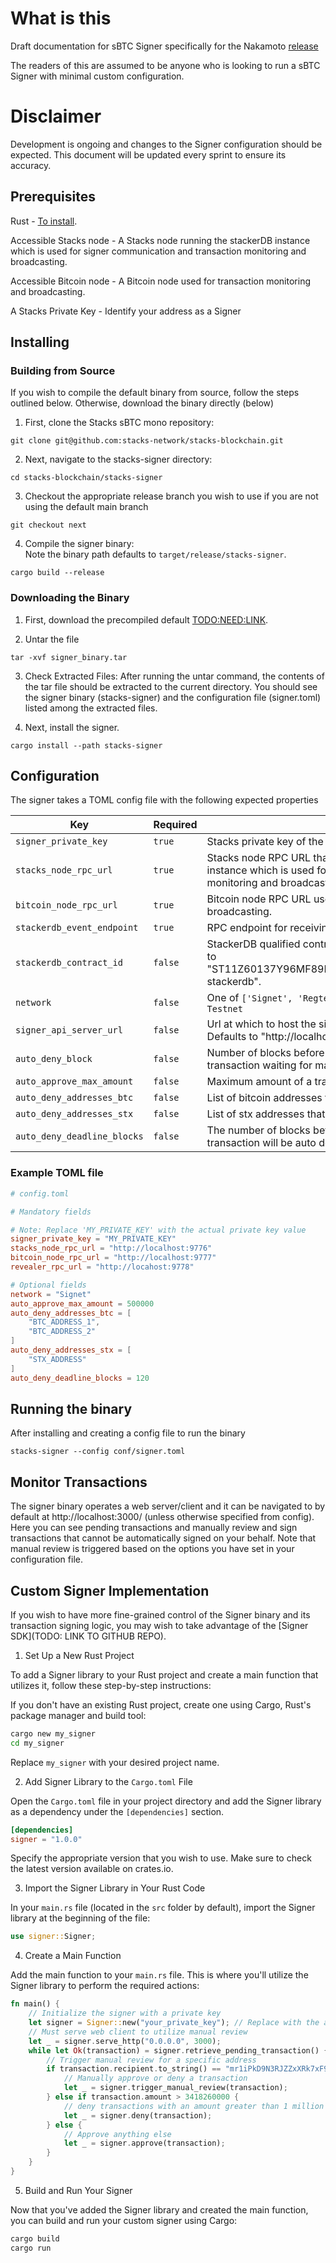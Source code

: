 # What is this

Draft documentation for sBTC Signer specifically for the Nakamoto [release](https://stacks-network.github.io/sbtc-docs/sbtc-roadmap.html)

The readers of this are assumed to be anyone who is looking to run a sBTC Signer with minimal custom configuration.

# Disclaimer

Development is ongoing and changes to the Signer configuration should be expected. This document will be updated every sprint to ensure its accuracy.

## Prerequisites

Rust - [To install](https://www.rust-lang.org/tools/install).

Accessible Stacks node - A Stacks node running the stackerDB instance which is used for signer communication and transaction monitoring and broadcasting.

Accessible Bitcoin node - A Bitcoin node used for transaction monitoring and broadcasting.

A Stacks Private Key - Identify your address as a Signer

## Installing

### Building from Source

If you wish to compile the default binary from source, follow the steps outlined below. Otherwise, download the binary directly (below)

1. First, clone the Stacks sBTC mono repository:

```console
git clone git@github.com:stacks-network/stacks-blockchain.git
```

2. Next, navigate to the stacks-signer directory:

```console
cd stacks-blockchain/stacks-signer
```

3. Checkout the appropriate release branch you wish to use if you are not using the default main branch

```console
git checkout next
```

4. Compile the signer binary:  
   Note the binary path defaults to `target/release/stacks-signer`.

```console
cargo build --release
```

### Downloading the Binary

1. First, download the precompiled default [TODO:NEED:LINK](LINK).

2. Untar the file

```console
tar -xvf signer_binary.tar
```

3.  Check Extracted Files:
    After running the untar command, the contents of the tar file should be extracted to the current directory. You should see the signer binary (stacks-signer) and the configuration file (signer.toml) listed among the extracted files.

4.  Next, install the signer.

```console
cargo install --path stacks-signer
```

## Configuration

The signer takes a TOML config file with the following expected properties

| Key                         | Required | Description                                                                                                                                                  |
| --------------------------- | -------- | ------------------------------------------------------------------------------------------------------------------------------------------------------------ |
| `signer_private_key`        | `true`   | Stacks private key of the signer, used for signing sBTC transactions.                                                                                        |
| `stacks_node_rpc_url`       | `true`   | Stacks node RPC URL that points to a node running the stackerDB instance which is used for signer communication and transaction monitoring and broadcasting. |
| `bitcoin_node_rpc_url`      | `true`   | Bitcoin node RPC URL used for transaction monitoring and broadcasting.                                                                                       |
| `stackerdb_event_endpoint`  | `true`   | RPC endpoint for receiving events from [StackerDB](https://github.com/stacks-network/stacks-blockchain/blob/develop/stackslib/src/net/stackerdb/mod.rs)      |
| `stackerdb_contract_id`     | `false`  | StackerDB qualified contract ID for Signer communication. Defaults to "ST11Z60137Y96MF89K1KKRTA3CR6B25WY1Y931668.signers-stackerdb".                         |
| `network`                   | `false`  | One of `['Signet', 'Regtest', 'Testnet', 'Bitcoin']`. Defaults to `Testnet`                                                                                  |
| `signer_api_server_url`     | `false`  | Url at which to host the signer api server for transaction monitoring. Defaults to "http://localhost:3000".                                                  |
| `auto_deny_block`           | `false`  | Number of blocks before signing deadline to auto deny a transaction waiting for manual review. Defaults to 10.                                               |
| `auto_approve_max_amount`   | `false`  | Maximum amount of a transactions that will be auto approved                                                                                                  |
| `auto_deny_addresses_btc`   | `false`  | List of bitcoin addresses that trigger an auto deny                                                                                                          |
| `auto_deny_addresses_stx`   | `false`  | List of stx addresses that trigger an auto deny                                                                                                              |
| `auto_deny_deadline_blocks` | `false`  | The number of blocks before deadline at which point the transaction will be auto denied. Default is 10 blocks.                                               |

### Example TOML file

```toml
# config.toml

# Mandatory fields

# Note: Replace 'MY_PRIVATE_KEY' with the actual private key value
signer_private_key = "MY_PRIVATE_KEY"
stacks_node_rpc_url = "http://localhost:9776"
bitcoin_node_rpc_url = "http://localhost:9777"
revealer_rpc_url = "http://locahost:9778"

# Optional fields
network = "Signet"
auto_approve_max_amount = 500000
auto_deny_addresses_btc = [
	"BTC_ADDRESS_1",
	"BTC_ADDRESS_2"
]
auto_deny_addresses_stx = [
	"STX_ADDRESS"
]
auto_deny_deadline_blocks = 120
```

## Running the binary

After installing and creating a config file to run the binary

```console
stacks-signer --config conf/signer.toml
```

## Monitor Transactions

The signer binary operates a web server/client and it can be navigated to by default at http://localhost:3000/ (unless otherwise specified from config). Here you can see pending transactions and manually review and sign transactions that cannot be automatically signed on your behalf. Note that manual review is triggered based on the options you have set in your configuration file.

## Custom Signer Implementation

If you wish to have more fine-grained control of the Signer binary and its transaction signing logic, you may wish to take advantage of the [Signer SDK](TODO: LINK TO GITHUB REPO).

1. Set Up a New Rust Project

To add a Signer library to your Rust project and create a main function that utilizes it, follow these step-by-step instructions:

If you don't have an existing Rust project, create one using Cargo, Rust's package manager and build tool:

```bash
cargo new my_signer
cd my_signer
```

Replace `my_signer` with your desired project name.

2. Add Signer Library to the `Cargo.toml` File

Open the `Cargo.toml` file in your project directory and add the Signer library as a dependency under the `[dependencies]` section.

```toml
[dependencies]
signer = "1.0.0"
```

Specify the appropriate version that you wish to use. Make sure to check the latest version available on crates.io.

3. Import the Signer Library in Your Rust Code

In your `main.rs` file (located in the `src` folder by default), import the Signer library at the beginning of the file:

```rust
use signer::Signer;
```

4. Create a Main Function

Add the main function to your `main.rs` file. This is where you'll utilize the Signer library to perform the required actions:

```rust
fn main() {
    // Initialize the signer with a private key
    let signer = Signer::new("your_private_key"); // Replace with the actual private key
    // Must serve web client to utilize manual review
    let _ = signer.serve_http("0.0.0.0", 3000);
    while let Ok(transaction) = signer.retrieve_pending_transaction() {
        // Trigger manual review for a specific address
        if transaction.recipient.to_string() == "mr1iPkD9N3RJZZxXRk7xF9d36gffa6exNC" {
            // Manually approve or deny a transaction
            let _ = signer.trigger_manual_review(transaction);
        } else if transaction.amount > 3418260000 {
            // deny transactions with an amount greater than 1 million USD
            let _ = signer.deny(transaction);
        } else {
            // Approve anything else
            let _ = signer.approve(transaction);
        }
    }
}
```

5. Build and Run Your Signer

Now that you've added the Signer library and created the main function, you can build and run your custom signer using Cargo:

```bash
cargo build
cargo run
```
